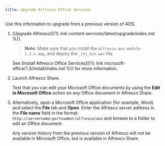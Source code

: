 ```yaml
---
title: Upgrade Alfresco Office Services
---
```


Use this information to upgrade from a previous version of AOS.

1. [Upgrade Alfresco]({% link content-services/latest/upgrade/index.md %}).

    > **Note:** Make sure that you install the `alfresco-aos-module-1.3.x.amp`, and deploy the `_vti_bin.war` file.

    See [Install Alfresco Office Services]({% link microsoft-office/1.3/install/index.md %}) for more information.

2. Launch Alfresco Share.

    Test that you can edit your Microsoft Office documents by using the **Edit in Microsoft Office** action on any Office document in Alfresco Share.

3. Alternatively, open a Microsoft Office application (for example, Word) and select the **File** tab and **Open**. Enter the Alfresco server address in the **File name** field in the format: `http://servername:portnumber/alfresco/aos` and browse to a folder to edit an Office document.

    Any version history from the previous version of Alfresco will not be available in Microsoft Office, but is available in Alfresco Share.
